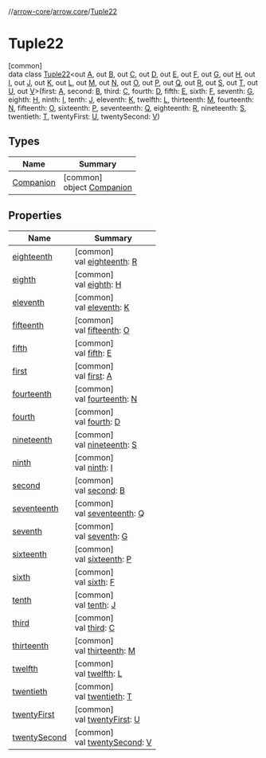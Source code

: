 //[arrow-core](../../../index.md)/[arrow.core](../index.md)/[Tuple22](index.md)

# Tuple22

[common]\
data class [Tuple22](index.md)&lt;out [A](index.md), out [B](index.md), out [C](index.md), out [D](index.md), out [E](index.md), out [F](index.md), out [G](index.md), out [H](index.md), out [I](index.md), out [J](index.md), out [K](index.md), out [L](index.md), out [M](index.md), out [N](index.md), out [O](index.md), out [P](index.md), out [Q](index.md), out [R](index.md), out [S](index.md), out [T](index.md), out [U](index.md), out [V](index.md)&gt;(first: [A](index.md), second: [B](index.md), third: [C](index.md), fourth: [D](index.md), fifth: [E](index.md), sixth: [F](index.md), seventh: [G](index.md), eighth: [H](index.md), ninth: [I](index.md), tenth: [J](index.md), eleventh: [K](index.md), twelfth: [L](index.md), thirteenth: [M](index.md), fourteenth: [N](index.md), fifteenth: [O](index.md), sixteenth: [P](index.md), seventeenth: [Q](index.md), eighteenth: [R](index.md), nineteenth: [S](index.md), twentieth: [T](index.md), twentyFirst: [U](index.md), twentySecond: [V](index.md))

## Types

| Name | Summary |
|---|---|
| [Companion](-companion/index.md) | [common]<br>object [Companion](-companion/index.md) |

## Properties

| Name | Summary |
|---|---|
| [eighteenth](eighteenth.md) | [common]<br>val [eighteenth](eighteenth.md): [R](index.md) |
| [eighth](eighth.md) | [common]<br>val [eighth](eighth.md): [H](index.md) |
| [eleventh](eleventh.md) | [common]<br>val [eleventh](eleventh.md): [K](index.md) |
| [fifteenth](fifteenth.md) | [common]<br>val [fifteenth](fifteenth.md): [O](index.md) |
| [fifth](fifth.md) | [common]<br>val [fifth](fifth.md): [E](index.md) |
| [first](first.md) | [common]<br>val [first](first.md): [A](index.md) |
| [fourteenth](fourteenth.md) | [common]<br>val [fourteenth](fourteenth.md): [N](index.md) |
| [fourth](fourth.md) | [common]<br>val [fourth](fourth.md): [D](index.md) |
| [nineteenth](nineteenth.md) | [common]<br>val [nineteenth](nineteenth.md): [S](index.md) |
| [ninth](ninth.md) | [common]<br>val [ninth](ninth.md): [I](index.md) |
| [second](second.md) | [common]<br>val [second](second.md): [B](index.md) |
| [seventeenth](seventeenth.md) | [common]<br>val [seventeenth](seventeenth.md): [Q](index.md) |
| [seventh](seventh.md) | [common]<br>val [seventh](seventh.md): [G](index.md) |
| [sixteenth](sixteenth.md) | [common]<br>val [sixteenth](sixteenth.md): [P](index.md) |
| [sixth](sixth.md) | [common]<br>val [sixth](sixth.md): [F](index.md) |
| [tenth](tenth.md) | [common]<br>val [tenth](tenth.md): [J](index.md) |
| [third](third.md) | [common]<br>val [third](third.md): [C](index.md) |
| [thirteenth](thirteenth.md) | [common]<br>val [thirteenth](thirteenth.md): [M](index.md) |
| [twelfth](twelfth.md) | [common]<br>val [twelfth](twelfth.md): [L](index.md) |
| [twentieth](twentieth.md) | [common]<br>val [twentieth](twentieth.md): [T](index.md) |
| [twentyFirst](twenty-first.md) | [common]<br>val [twentyFirst](twenty-first.md): [U](index.md) |
| [twentySecond](twenty-second.md) | [common]<br>val [twentySecond](twenty-second.md): [V](index.md) |
